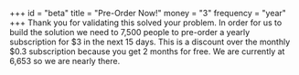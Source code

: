 +++
id = "beta"
title = "Pre-Order Now!"
money = "3"
frequency = "year"
+++
Thank you for validating this solved your problem. In order for us to build the solution we need to 7,500 people to pre-order a yearly subscription for $3 in the next 15 days. This is a discount over the monthly $0.3 subscription because you get 2 months for free. We are currently at 6,653 so we are nearly there.
